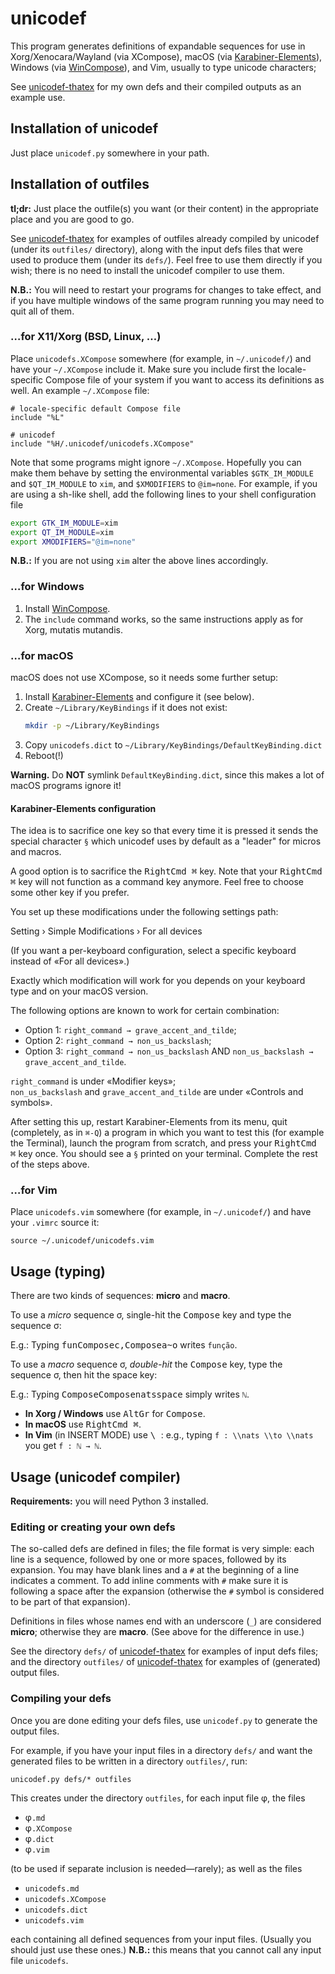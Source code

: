 # unicodef

This program generates definitions of expandable sequences for use in
Xorg/Xenocara/Wayland (via XCompose), macOS (via [Karabiner-Elements]),
Windows (via [WinCompose]), and Vim, usually to type unicode characters;

See [unicodef-thatex] for my own defs and their compiled outputs as an example use.


## Installation of unicodef

Just place `unicodef.py` somewhere in your path.


## Installation of outfiles

**tl;dr:** Just place the outfile(s) you want (or their content) in the
appropriate place and you are good to go.

See [unicodef-thatex] for examples of outfiles already compiled by unicodef
(under its `outfiles/` directory), along with the input defs files that were
used to produce them (under its `defs/`).
Feel free to use them directly if you wish; there is no need to install the
unicodef compiler to use them.

**N.B.:** You will need to restart your programs for changes to take effect,
and if you have multiple windows of the same program running you may need to
quit all of them.

### …for X11/Xorg (BSD, Linux, …)

Place `unicodefs.XCompose` somewhere (for example, in `~/.unicodef/`) and have
your `~/.XCompose` include it.  Make sure you include first the locale-specific
Compose file of your system if you want to access its definitions as well.
An example `~/.XCompose` file:
```
# locale-specific default Compose file
include "%L"

# unicodef
include "%H/.unicodef/unicodefs.XCompose"
```

Note that some programs might ignore `~/.XCompose`.  Hopefully you can make them behave
by setting the environmental variables `$GTK_IM_MODULE` and `$QT_IM_MODULE` to `xim`,
and `$XMODIFIERS` to `@im=none`.
For example, if you are using a sh-like shell, add the following lines to your shell configuration file
```sh
export GTK_IM_MODULE=xim
export QT_IM_MODULE=xim
export XMODIFIERS="@im=none"
```
**N.B.:** If you are not using `xim` alter the above lines accordingly.

### …for Windows

1. Install [WinCompose].
2. The `include` command works, so the same instructions apply as for Xorg, mutatis mutandis.

### …for macOS

macOS does not use XCompose, so it needs some further setup:

1. Install [Karabiner-Elements] and configure it (see below).
2. Create `~/Library/KeyBindings` if it does not exist:
   ```sh
   mkdir -p ~/Library/KeyBindings
   ```
3. Copy `unicodefs.dict` to `~/Library/KeyBindings/DefaultKeyBinding.dict`
4. Reboot(!)

**Warning.**
Do **NOT** symlink `DefaultKeyBinding.dict`, since this makes a lot of macOS programs ignore it!

#### Karabiner-Elements configuration

The idea is to sacrifice one key so that every time it is pressed
it sends the special character `§` which unicodef uses by default
as a "leader" for micros and macros.

A good option is to sacrifice the <kbd>RightCmd ⌘</kbd> key.
Note that your <kbd>RightCmd ⌘</kbd> key will not function as a command key anymore.
Feel free to choose some other key if you prefer.

You set up these modifications under the following settings path:

   Setting › Simple Modifications › For all devices

(If you want a per-keyboard configuration, select a specific keyboard instead of «For all devices».)

Exactly which modification will work for you depends on your keyboard type and on your macOS version.

The following options are known to work for certain combination:

* Option 1: `right_command → grave_accent_and_tilde`;
* Option 2: `right_command → non_us_backslash`;
* Option 3: `right_command → non_us_backslash` AND `non_us_backslash → grave_accent_and_tilde`.

`right_command` is under «Modifier keys»;  
`non_us_backslash` and `grave_accent_and_tilde` are under «Controls and symbols».

After setting this up, restart Karabiner-Elements from its menu,
quit (completely, as in `⌘-Q`) a program in which you want to test this (for example the Terminal),
launch the program from scratch, and press your <kbd>RightCmd ⌘</kbd> key once.
You should see a `§` printed on your terminal.
Complete the rest of the steps above.

### …for Vim

Place `unicodefs.vim` somewhere (for example, in `~/.unicodef/`) and have your `.vimrc` source it:
```vim
source ~/.unicodef/unicodefs.vim
```

## Usage (typing)

There are two kinds of sequences: **micro** and **macro**.

To use a *micro* sequence σ, single-hit the <kbd>Compose</kbd> key and type the sequence σ:

E.g.: Typing <kbd>f</kbd><kbd>u</kbd><kbd>n</kbd><kbd>Compose</kbd><kbd>c</kbd><kbd>,</kbd><kbd>Compose</kbd><kbd>a</kbd><kbd>~</kbd><kbd>o</kbd> writes `função`.

To use a *macro* sequence σ, *double-hit* the <kbd>Compose</kbd> key, type the sequence σ, then hit the space key:

E.g.: Typing <kbd>Compose</kbd><kbd>Compose</kbd><kbd>n</kbd><kbd>a</kbd><kbd>t</kbd><kbd>s</kbd><kbd>space</kbd> simply writes `ℕ`.

* **In Xorg / Windows** use <kbd>AltGr</kbd> for <kbd>Compose</kbd>.
* **In macOS** use <kbd>RightCmd ⌘</kbd>.
* **In Vim** (in INSERT MODE) use <kbd> \ </kbd>: e.g., typing `f : \\nats \\to \\nats` you get `f : ℕ → ℕ`.


## Usage (unicodef compiler)

**Requirements:** you will need Python 3 installed.

### Editing or creating your own defs

The so-called defs are defined in files; the file format is very simple:
each line is a sequence, followed by one or more spaces, followed by its expansion.
You may have blank lines and a `#` at the beginning of a line indicates a comment.
To add inline comments with `#` make sure it is following a space after the expansion
(otherwise the `#` symbol is considered to be part of that expansion).

Definitions in files whose names end with an underscore (`_`) are considered **micro**;
otherwise they are **macro**.  (See above for the difference in use.)

See the directory `defs/` of [unicodef-thatex] for examples of input defs files;
and the directory `outfiles/` of [unicodef-thatex] for examples of (generated) output files.

### Compiling your defs

Once you are done editing your defs files, use `unicodef.py` to generate the output files.

For example, if you have your input files in a directory `defs/` and want the generated files
to be written in a directory `outfiles/`, run:

```shell
unicodef.py defs/* outfiles
```

This creates under the directory `outfiles`, for each input file φ, the files

* φ`.md`
* φ`.XCompose`
* φ`.dict`
* φ`.vim`

(to be used if separate inclusion is needed—rarely); as well as the files

* `unicodefs.md`
* `unicodefs.XCompose`
* `unicodefs.dict`
* `unicodefs.vim`

each containing all defined sequences from your input files.  (Usually you should just use these ones.)
**N.B.:** this means that you cannot call any input file `unicodefs`.


[unicodefs.md]:       outfiles/unicodefs.md
[unicodef-thatex]:    https://github.com/tsouanas/unicodef-thatex
[ThaTeX]:             https://github.com/tsouanas/thatex
[WinCompose]:         https://github.com/samhocevar/wincompose
[Karabiner-Elements]: https://karabiner-elements.pqrs.org/

